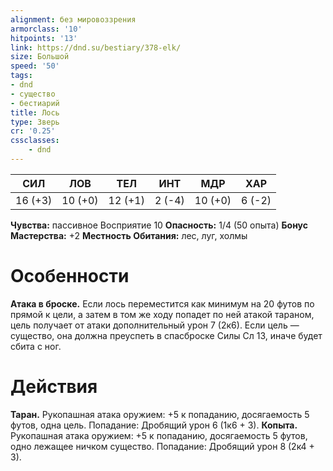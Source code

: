 ```yaml
---
alignment: без мировоззрения
armorclass: '10'
hitpoints: '13'
link: https://dnd.su/bestiary/378-elk/
size: Большой
speed: '50'
tags:
- dnd
- существо
- бестиарий
title: Лось
type: Зверь
cr: '0.25'
cssclasses:
    - dnd
---
```



| СИЛ | ЛОВ | ТЕЛ | ИНТ | МДР | ХАР |
|---|---|---|---|---|---|
| 16 (+3) | 10 (+0) | 12 (+1) | 2 (-4) | 10 (+0) | 6 (-2) |
**Чувства:** пассивное Восприятие 10
**Опасность:** 1/4 (50 опыта)
**Бонус Мастерства:** +2
**Местность Обитания:** лес, луг, холмы


# Особенности
**Атака в броске.** Если лось переместится как минимум на 20 футов по прямой к цели, а затем в том же ходу попадет по ней атакой тараном, цель получает от атаки дополнительный урон 7 (2к6). Если цель — существо, она должна преуспеть в спасброске Силы Сл 13, иначе будет сбита с ног.


# Действия
**Таран.** Рукопашная атака оружием: +5 к попаданию, досягаемость 5 футов, одна цель. Попадание: Дробящий урон 6 (1к6 + 3).
**Копыта.** Рукопашная атака оружием: +5 к попаданию, досягаемость 5 футов, одно лежащее ничком существо. Попадание: Дробящий урон 8 (2к4 + 3).